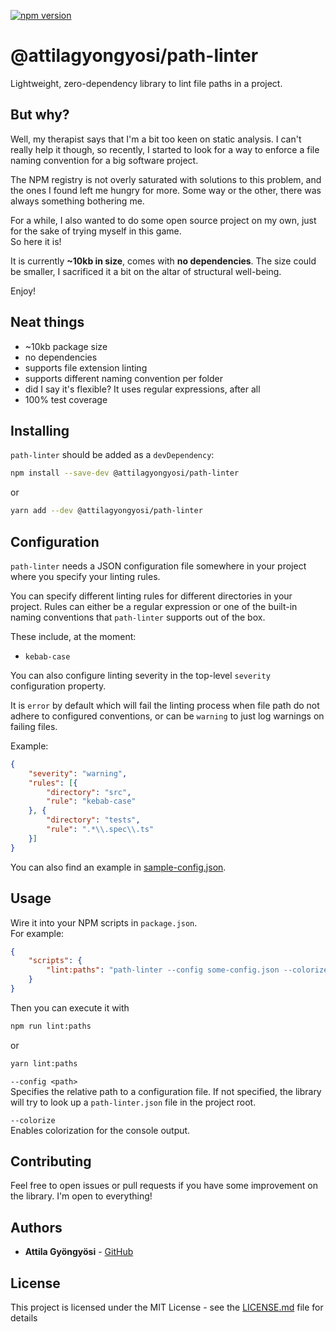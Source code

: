 [![npm version](https://badge.fury.io/js/%40attilagyongyosi%2Fpath-linter.svg)](https://badge.fury.io/js/%40attilagyongyosi%2Fpath-linter)

# @attilagyongyosi/path-linter
Lightweight, zero-dependency library to lint file paths in a project.

## But why?
Well, my therapist says that I'm a bit too keen on static analysis.
I can't really help it though, so recently, I started to look for a way to
enforce a file naming convention for a big software project.

The NPM registry is not overly saturated with solutions to this problem, and
the ones I found left me hungry for more. Some way or the other, there was always
something bothering me.

For a while, I also wanted to do some open source project on my own, just for the sake
of trying myself in this game.  
So here it is!

It is currently **~10kb in size**, comes with **no dependencies**. The size could be smaller, I sacrificed it a bit on the altar 
of structural well-being.

Enjoy!

## Neat things
* ~10kb package size
* no dependencies
* supports file extension linting
* supports different naming convention per folder
* did I say it's flexible? It uses regular expressions, after all
* 100% test coverage

## Installing
`path-linter` should be added as a `devDependency`:
```bash
npm install --save-dev @attilagyongyosi/path-linter
```
or
```bash
yarn add --dev @attilagyongyosi/path-linter
```

## Configuration
`path-linter` needs a JSON configuration file somewhere in your project where you specify
your linting rules.

You can specify different linting rules for different directories in your project.
Rules can either be a regular expression or one of the built-in naming conventions that
`path-linter` supports out of the box.

These include, at the moment:
- `kebab-case`

You can also configure linting severity in the top-level `severity` configuration property.  

It is `error` by default which will fail the linting process when file path do not adhere
to configured conventions, or can be `warning` to just log warnings on failing files.

Example:
```json
{
    "severity": "warning",
    "rules": [{
        "directory": "src",
        "rule": "kebab-case"
    }, {
        "directory": "tests",
        "rule": ".*\\.spec\\.ts"
    }]
}
```

You can also find an example in [sample-config.json](sample-config.json).

## Usage
Wire it into your NPM scripts in `package.json`.  
For example:
```json
{
    "scripts": {
        "lint:paths": "path-linter --config some-config.json --colorize"
    }
}
```
Then you can execute it with  
```bash
npm run lint:paths
```
or
```bash
yarn lint:paths
```

`--config <path>`  
Specifies the relative path to a configuration file. If not specified, the library will try to look up a 
`path-linter.json` file in the project root.

`--colorize`  
Enables colorization for the console output.

## Contributing
Feel free to open issues or pull requests if you have some improvement on the library. I'm open to everything!

## Authors
* **Attila Gyöngyösi** - [GitHub](https://github.com/attilagyongyosi)

## License
This project is licensed under the MIT License - see the [LICENSE.md](LICENSE.md) file for details
